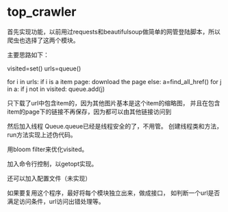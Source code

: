 top_crawler
===========
首先实现功能，以前用过requests和beautifulsoup做简单的网管登陆脚本，所以爬虫也选择了这两个模块。

主要思路如下：

visited=set()
urls=queue()

for i in urls:
    if i is a item page:
        download the page
    else:
        a=find_all_href()
        for j in a:
            if j not in visited:
                queue.add(j)

只下载了url中包含item的，因为其他图片基本是这个item的缩略图，
并且在包含item的page下的链接不再保存，因为都可以由其他链接访问到

然后加入线程
Queue.queue已经是线程安全的了，不用管。
创建线程类和方法，run方法实现上述伪代码。

用bloom filter来优化visited。

加入命令行控制，以getopt实现。

还可以加入配置文件（未实现）


如果要复用这个程序，最好将每个模块独立出来，做成接口，
如判断一个url是否满足访问条件，url访问出错处理等。
